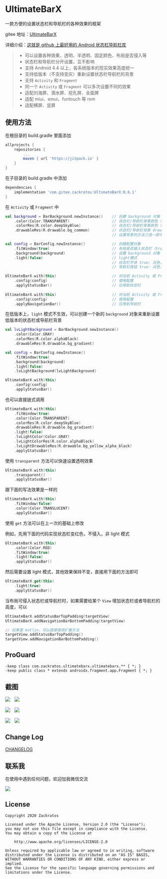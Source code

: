 # UltimateBarX
一款方便的设置状态栏和导航栏的各种效果的框架

gitee 地址：[UltimateBarX](https://gitee.com/zackratos/UltimateBarX)

详细介绍：[这就是 github 上最好用的 Android 状态栏导航栏库](https://juejin.cn/post/6903165109485436935)

> * 可以设置各种效果，透明、半透明、固定颜色、布局是否侵入等
> * 状态栏和导航栏分开设置，互不影响
> * 支持 Android 4.4 以上，各系统版本的现实效果高度统一
> * 支持低版本（不支持变灰）重新设置状态栏导航栏的背景
> * 支持 `Activity` 和 `Fragment`
> * 同一个 `Activity` 或 `Fragment` 可以多次设置不同的效果
> * 适配刘海屏、滴水屏、挖孔屏、全面屏
> * 适配 miui、emui、funtouch 等 rom
> * 适配横屏、竖屏

## 使用方法
在根目录的 build.gradle 里面添加
```groovy
allprojects {
    repositories {
        ...
        maven { url 'https://jitpack.io' }
    }
}
```
在子目录的 build.gradle 中添加
```groovy
dependencies {
    implementation 'com.gitee.zackratos:UltimateBarX:0.6.1'
}
```

在 `Activity` 或 `Fragment` 中
```kotlin
val background = BarBackground.newInstance()    // 创建 background 对象
    .color(Color.TRANSPARENT)                   // 状态栏/导航栏背景颜色（色值）
    .colorRes(R.color.deepSkyBlue)              // 状态栏/导航栏背景颜色（资源id）
    .drawableRes(R.drawable.bg_common)          // 状态栏/导航栏背景 drawable
                                                // 设置背景的方法三选一即可

val config = BarConfig.newInstance()            // 创建配置对象
    .fitWindow(true)                            // 布局是否侵入状态栏（true 不侵入，false 侵入）
    .background(background)                     // 设置 background 对象
    .light(false)                               // light模式
                                                // 状态栏字体 true: 灰色，false: 白色 Android 6.0+
                                                // 导航栏按钮 true: 灰色，false: 白色 Android 8.0+

UltimateBarX.with(this)                         // 对当前 Activity 或 Fragment 生效
    .config(config)                             // 使用配置
    .applyStatusBar()                           // 应用到状态栏
    
UltimateBarX.with(this)                         // 对当前 Activity 或 Fragment 生效
    .config(config)                             // 使用配置
    .applyNavigationBar()                       // 应用到导航栏
```

在低版本上，`light` 模式不生效，可以创建一个新的 `background` 对象来重新设置低版本的状态栏或导航栏背景
```kotlin
val lvLightBackground = BarBackground.newInstance()
    .color(Color.GRAY)
    .colorRes(R.color.alphaBlack)
    .drawableRes(R.drawable.bg_gradient)

val config = BarConfig.newInstance()
    .fitWindow(true)
    .background(background)
    .light(false)
    .lvLightBackground(lvLightBackground)

UltimateBarX.with(this)
    .config(config)
    .applyStatusBar()
```

也可以直接链式调用
```kotlin
UltimateBarX.with(this)
    .fitWindow(true)  
    .color(Color.TRANSPARENT)
    .colorRes(R.color.deepSkyBlue)
    .drawableRes(R.drawable.bg_gradient)
    .light(false)
    .lvLightColor(Color.GRAY)
    .lvLightColorRes(R.color.alphaBlack)
    .lvLightDrawableRes(R.drawable.bg_yellow_alpha_black)
    .applyStatusBar()
```

使用 `transparent` 方法可以快速设置透明效果
```kotlin
UltimateBarX.with(this)
    .transparent()
    .applyStatusBar()
```

跟下面的写法效果是一样的
```kotlin
UltimateBarX.with(this)
    .fitWindow(false)
    .color(Color.TRANSLUCENT)
    .applyStatusBar()
```

使用 `get` 方法可以在上一次的基础上修改  

例如，先用下面的代码实现状态栏变红色，不侵入，非 light 模式
```kotlin
UltimateBarX.with(this)
    .color(Color.RED)
    .fitWindow(true)
    .light(false)
    .applyStatusBar()
```

然后需要设置 light 模式，其他效果保持不变，直接用下面的方法即可
```kotlin
UltimateBarX.get(this)
    .light(true)
    .applyStatusBar()
```

当布局可侵入状态栏或导航栏时，如果需要给某个 `View` 增加状态栏或者导航栏的高度，可以
```kotlin
UltimateBarX.addStatusBarTopPadding(targetView)
UltimateBarX.addNavigationBarBottomPadding(targetView)

// 如果是 kotlin，可以直接使用扩展方法
targetView.addStatusBarTopPadding()
targetView.addNavigationBarBottomPadding()
```

## ProGuard
```
-keep class com.zackratos.ultimatebarx.ultimatebarx.** { *; }
-keep public class * extends androidx.fragment.app.Fragment { *; }
```

## 截图
![](screenshots/transparent_1.png)　![](screenshots/transparent_2.png)

![](screenshots/effect_1.png)　![](screenshots/effect_2.png)

![](screenshots/dynamic_1.gif)　![](screenshots/dynamic_2.gif)

## Change Log
[CHANGELOG](CHANGELOG.md)

## 联系我
在使用中遇到任何问题，欢迎加我微信交流

![](screenshots/wechat.jpg)

## License
```
Copyright 2020 Zackratos

Licensed under the Apache License, Version 2.0 (the "License");
you may not use this file except in compliance with the License.
You may obtain a copy of the License at

    http://www.apache.org/licenses/LICENSE-2.0

Unless required by applicable law or agreed to in writing, software
distributed under the License is distributed on an "AS IS" BASIS,
WITHOUT WARRANTIES OR CONDITIONS OF ANY KIND, either express or implied.
See the License for the specific language governing permissions and
limitations under the License.
```